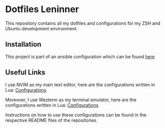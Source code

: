 # Dotfiles Leninner

This repository contains all my dotfiles and configurations for my ZSH and Ubuntu development environment.

## Installation

This project is part of an ansible configuration which can be found [here](https://github.com/leninner/my-pc-config)

## Useful Links

I use NVIM as my main text editor, here are the configurations written in Lua: [Configurations](https://github.com/Leninner/nvim-config)

Moreover, I use Wezterm as my terminal emulator, here are the configurations written in Lua: [Configurations](https://github.com/Leninner/wezterm-config)

Instructions on how to use these configurations can be found in the respective README files of the repositories.
